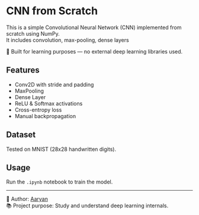 # CNN from Scratch

This is a simple Convolutional Neural Network (CNN) implemented from scratch using NumPy.  
It includes convolution, max-pooling, dense layers

🧠 Built for learning purposes — no external deep learning libraries used.

## Features
- Conv2D with stride and padding
- MaxPooling
- Dense Layer
- ReLU & Softmax activations
- Cross-entropy loss
- Manual backpropagation

## Dataset
Tested on MNIST (28x28 handwritten digits).

## Usage
Run the `.ipynb` notebook to train the model.

---

🔬 Author: [Aaryan](https://github.com/aaryan124)  
📚 Project purpose: Study and understand deep learning internals.
